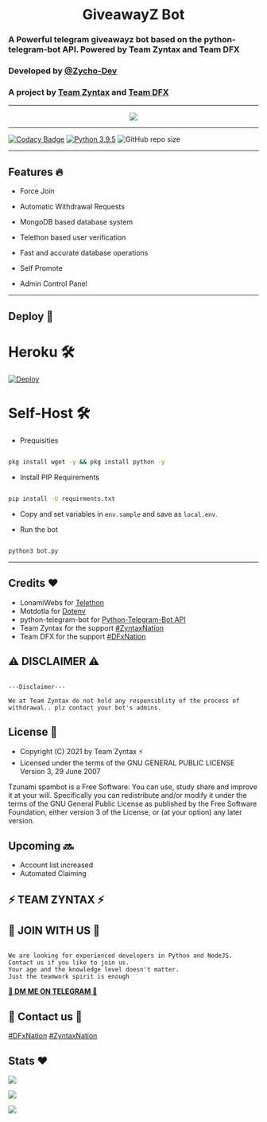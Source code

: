 <h1 align="center">GiveawayZ Bot</h1>

### A Powerful telegram giveawayz bot based on the python-telegram-bot API. Powered by Team Zyntax and Team DFX
### Developed by [@Zycho-Dev](https://t.me/Zycho_66)
### A project by [Team Zyntax](https://t.me/Zyntax_chat_zone) and [Team DFX](http://t.me/logogiveaways_discussion)

<hr>

<p align="center">
  <img src="https://telegra.ph/file/21107ce33c456b36b0e1c.png" href="http://t.me/Zyntax_chat_zone">
</p>

<hr>

[![Codacy Badge](https://api.codacy.com/project/badge/Grade/f7c51539e67b483bb8d7749acca51d3a)](https://app.codacy.com/gh/Zycho-Dev-66/GiveawayZ?utm_source=github.com&utm_medium=referral&utm_content=Zycho-Dev-66/GiveawayZ&utm_campaign=Badge_Grade_Settings)
[![Python 3.9.5](https://img.shields.io/badge/Python-blue.svg)](https://www.gnu.org/software/python/)
![GitHub repo size](https://img.shields.io/github/repo-size/Zycho-Dev-66/GiveawayZ)

<hr>

## Features 🔥
  
- Force Join
  
- Automatic Withdrawal Requests
  
- MongoDB based database system
  
- Telethon based user verification
  
- Fast and accurate database operations
  
- Self Promote
  
- Admin Control Panel

<hr>

## Deploy 🚀

# Heroku 🛠

[![Deploy](https://www.herokucdn.com/deploy/button.svg)](https://heroku.com/deploy?template=https://github.com/Zycho-Dev-66/GiveawayZ)

# Self-Host 🛠

- Prequisities

```sh

pkg install wget -y && pkg install python -y

```

- Install PIP Requirements

```sh

pip install -U requirments.txt

```

- Copy and set variables in ```env.sample``` and save as ```local.env```.

- Run the bot

```sh

python3 bot.py

```

<hr>

## Credits ❤

- LonamiWebs for [Telethon](https://github.com/LonamiWebs/Telethon)
- Motdotla for [Dotenv](https://github.com/motdotla/dotenv)
- python-telegram-bot for [Python-Telegram-Bot API](https://github.com/python-telegram-bot)
- Team Zyntax for the support [#ZyntaxNation](http://t.me/Zyntax_chat_zone)
- Team DFX for the support [#DFxNation](http://t.me/logogiveaways_discussion)

## ⚠ DISCLAIMER ⚠

```

---Disclaimer---

We at Team Zyntax do not hold any responsiblity of the process of withdrawal.. plz contact your bot's admins.

```

## License 🗽

- Copyright (C) 2021 by Team Zyntax ⚡
- Licensed under the terms of the GNU GENERAL PUBLIC LICENSE Version 3, 29 June 2007

Tzunami spambot is a Free Software: You can use, study share and improve it at your will. Specifically you can redistribute and/or modify it under the terms of the GNU General Public License as published by the Free Software Foundation, either version 3 of the License, or (at your option) any later version.

## Upcoming 🔜

- Account list increased
- Automated Claiming

## ⚡ TEAM ZYNTAX ⚡


## 🍻 JOIN WITH US 🍻

```

We are looking for experienced developers in Python and NodeJS. 
Contact us if you like to join us. 
Your age and the knowledge level doesn't matter. 
Just the teamwork spirit is enough

```

[**🍻 DM ME ON TELEGRAM 🍻**](http://t.me/Zycho_66)

## 🍻 Contact us 🍻

[#DFxNation](http://t.me/logogiveaways_discussion)
[#ZyntaxNation](http://t.me/Zyntax_chat_zone)

## Stats ❤

<p align="left"><a href="https://github.com/Zycho-Dev-66/Tzunami/network/members"><img src="https://img.shields.io/github/forks/Zycho-Dev-66/GiveawayZ?label=Forks&logoColor=pink&style=social"></a>
<p align="left"><a href="https://github.com/Zycho-Dev-66/GiveawayZ/stargazers"><img src="https://img.shields.io/github/stars/Zycho-Dev-66/Tzunami?logoColor=red&style=social"></a>
<p align="left"><a href="https://github.com/Zycho-Dev-66/GiveawayZ"><img src="https://img.shields.io/github/last-commit/Zycho-Dev-66/Tzunami?style=plastic"></a>
